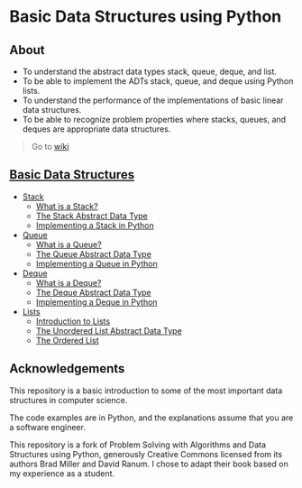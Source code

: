 # Basic Data Structures using Python

## About

* To understand the abstract data types stack, queue, deque, and list.
* To be able to implement the ADTs stack, queue, and deque using Python lists.
* To understand the performance of the implementations of basic linear data structures.
* To be able to recognize problem properties where stacks, queues, and deques are appropriate data structures.

> Go to [wiki](https://github.com/astrxnomo/data-structures-using-python/wiki#why-study-data-structures-and-abstract-data-types)

## [Basic Data Structures](https://github.com/astrxnomo/basic-data-structures-py-en/wiki#basic-data-structures)
  - [Stack](https://github.com/astrxnomo/basic-data-structures-py-en/wiki#stack)
     - [What is a Stack?](https://github.com/astrxnomo/basic-data-structures-py-en/wiki#what-is-a-stack)
     - [The Stack Abstract Data Type](https://github.com/astrxnomo/basic-data-structures-py-en/wiki#the-stack-abstract-data-type)
     - [Implementing a Stack in Python](https://github.com/astrxnomo/basic-data-structures-py-en/wiki#implementing-a-stack-in-python)
  - [Queue](https://github.com/astrxnomo/basic-data-structures-py-en/wiki#queue)
     - [What is a Queue?](https://github.com/astrxnomo/basic-data-structures-py-en/wiki#what-is-a-queue)
     - [The Queue Abstract Data Type](https://github.com/astrxnomo/basic-data-structures-py-en/wiki#the-queue-abstract-data-type)
     - [Implementing a Queue in Python](https://github.com/astrxnomo/basic-data-structures-py-en/wiki#implementing-a-queue-in-python)
  - [Deque](https://github.com/astrxnomo/data-structures-using-python/wiki/basic-data-structures-py-en/wiki#deque)
     - [What is a Deque?](https://github.com/astrxnomo/basic-data-structures-py-en/wiki#what-is-a-deque)
     - [The Deque Abstract Data Type](https://github.com/astrxnomo/basic-data-structures-py-en/wiki#the-deque-abstract-data-type)
     - [Implementing a Deque in Python](https://github.com/astrxnomo/basic-data-structures-py-en/wiki#implementing-a-deque-in-python)
  - [Lists](https://github.com/astrxnomo/basic-data-structures-py-en/wiki#lists)
     - [Introduction to Lists](https://github.com/astrxnomo/basic-data-structures-py-en/wiki#introduction-to-lists)
     - [The Unordered List Abstract Data Type](https://github.com/astrxnomo/basic-data-structures-py-en/wiki#the-unordered-list-abstract-data-type)
     - [The Ordered List](https://github.com/astrxnomo/basic-data-structures-py-en/wiki#the-ordered-list)

## Acknowledgements
This repository is a basic introduction to some of the most important data structures in computer science.

The code examples are in Python, and the explanations assume that you are a software engineer.

This repository is a fork of Problem Solving with Algorithms and Data Structures using Python, generously Creative Commons licensed from its authors Brad Miller and David Ranum. I chose to adapt their book based on my experience as a student.

